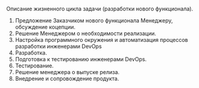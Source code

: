 Описание жизненного цикла задачи (разработки нового функционала).

1. Предложение Заказчиком нового функционала Менеджеру, обсуждение коцепции.
2. Решение Менеджером о необходимости реализации.
3. Настройка программного окружения и автоматизация процессов разработки инженерами DevOps
4. Разработка.
5. Подготовка к тестированию инженерами DevOps.
6. Тестирование.
7. Решение менеджера о выпуске релиза.
8. Внедрение и сопровождение продукта.


